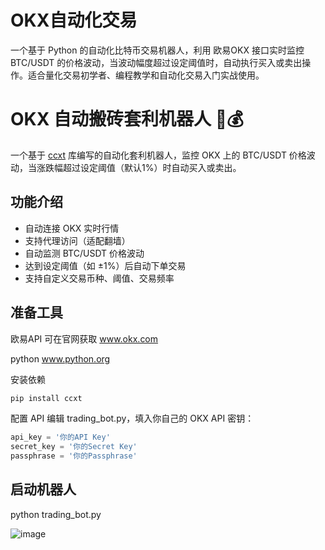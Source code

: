 # OKX自动化交易

一个基于 Python 的自动化比特币交易机器人，利用 欧易OKX 接口实时监控 BTC/USDT 的价格波动，当波动幅度超过设定阈值时，自动执行买入或卖出操作。适合量化交易初学者、编程教学和自动化交易入门实战使用。

# OKX 自动搬砖套利机器人 🤖💰

一个基于 [ccxt](https://github.com/ccxt/ccxt) 库编写的自动化套利机器人，监控 OKX 上的 BTC/USDT 价格波动，当涨跌幅超过设定阈值（默认1%）时自动买入或卖出。

## 功能介绍

- 自动连接 OKX 实时行情
- 支持代理访问（适配翻墙）
- 自动监测 BTC/USDT 价格波动
- 达到设定阈值（如 ±1%）后自动下单交易
- 支持自定义交易币种、阈值、交易频率

## 准备工具

欧易API 可在官网获取
www.okx.com

python
www.python.org

安装依赖
```bash
pip install ccxt
```

配置 API
编辑 trading_bot.py，填入你自己的 OKX API 密钥：
```python
api_key = '你的API Key'
secret_key = '你的Secret Key'
passphrase = '你的Passphrase'
```

## 启动机器人
python trading_bot.py

![image](https://github.com/user-attachments/assets/59d17a1d-46a1-478b-9c0a-79d201236ec6)
